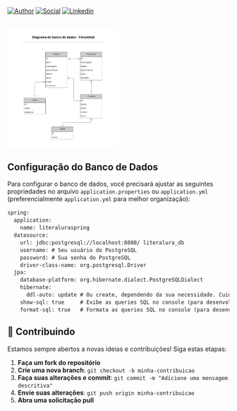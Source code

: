 [![Author](https://img.shields.io/badge/Dev-Nadi%20Duno-blueviolet%20)](https://portfolio-nadi.vercel.app/)
[![Social](https://img.shields.io/twitter/follow/nadiduno?label=%40nadiduno&style=social)](https://twitter.com/nadiduno)
[![Linkedin](https://img.shields.io/badge/in-Nadi%20Duno-blue)](https://www.linkedin.com/in/nadiduno/)
<br />
<br />

<div>
  <img 
    alt="Imagem que apresenta o protótipo do site, o qual é um mini portfólio do github nas cores laranja e roxo e fundo branco"
    src="https://github.com/nadiduno/forumhub/blob/main/.github/diagrama.png" 
    width="50%"
  >
  <br />
</div>

## Configuração do Banco de Dados

Para configurar o banco de dados, você precisará ajustar as seguintes propriedades no arquivo `application.properties` ou `application.yml` (preferencialmente `application.yml` para melhor organização):

```xml
spring:
  application:
    name: literaluraspring
  datasource:
    url: jdbc:postgresql://localhost:8080/ literalura_db
    username: # Seu usuário do PostgreSQL
    password: # Sua senha do PostgreSQL
    driver-class-name: org.postgresql.Driver
  jpa:
    database-platform: org.hibernate.dialect.PostgreSQLDialect
    hibernate:
      ddl-auto: update # Ou create, dependendo da sua necessidade. Cuidado com 'create' em produção!
    show-sql: true     # Exibe as queries SQL no console (para desenvolvimento)
    format-sql: true   # Formata as queries SQL no console (para desenvolvimento)
```

## 🙌 Contribuindo

Estamos sempre abertos a novas ideias e contribuições! Siga estas etapas:

1. **Faça um fork do repositório**
2. **Crie uma nova branch**: `git checkout -b minha-contribuicao`
3. **Faça suas alterações e commit**: `git commit -m "Adicione uma mensagem descritiva"`
4. **Envie suas alterações**: `git push origin minha-contribuicao`
5. **Abra uma solicitação pull**

